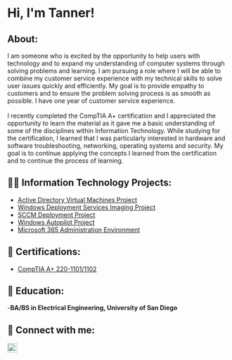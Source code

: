<h1>Hi, I'm Tanner! <br/></h1>

<h2>About:</h2>
I am someone who is excited by the opportunity to help users with technology and to expand my understanding of computer systems through solving problems and learning. I am pursuing a role where I will be able to combine my customer service experience with my technical skills to solve user issues quickly and efficiently. My goal is to provide empathy to customers and to ensure the problem solving process is as smooth as possible. I have one year of customer service experience.
<br /><br/>
I recently completed the CompTIA A+ certification and I appreciated the opportunity to learn the material as it gave me a basic understanding of some of the disciplines within Information Technology. While studying for the certification, I learned that I was particularly interested in hardware and software troubleshooting, networking, operating systems and security. My goal is to continue applying the concepts I learned from the certification and to continue the process of learning.
<br />

<h2>👨‍💻 Information Technology Projects:</h2>

- [Active Directory Virtual Machines Project](https://github.com/tvannewkirk/ActiveDirectoryLab)
- [Windows Deployment Services Imaging Project](https://github.com/tvannewkirk/WDSProject)
- [SCCM Deployment Project](https://github.com/tvannewkirk/SCCM)
- [Windows Autopilot Project](https://github.com/tvannewkirk/Autopilot)
- [Microsoft 365 Administration Environment](https://github.com/tvannewkirk/Microsoft365Admin)


<h2>📄 Certifications: </h2>

- [CompTIA A+ 220-1101/1102](https://www.certmetrics.com/comptia/public/verification.aspx?code=BVSH6PM7J40PFR3C)

<h2>📄 Education: </h2>
-<b>BA/BS in Electrical Engineering, University of San Diego</b>

<h2> 🤳 Connect with me:</h2>

[<img align="left" alt="TannerVanNewkirk | LinkedIn" width="22px" src="https://cdn.jsdelivr.net/npm/simple-icons@v3/icons/linkedin.svg" />][linkedin]

[linkedin]: https://www.linkedin.com/in/tanner-vannewkirk/

